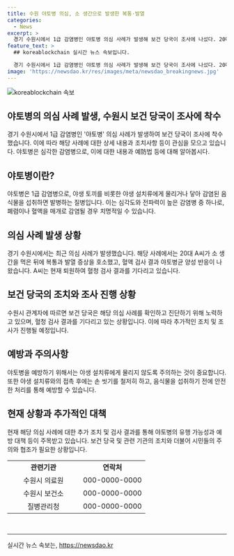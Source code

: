 ```yaml
---
title: 수원 야토병 의심, 소 생간으로 발생한 복통·발열
categories:
  - News
excerpt: >
  경기 수원시에서 1급 감염병인 야토병 의심 사례가 발생해 보건 당국이 조사에 나섰다. 20대 A씨가 소 생간을 먹은 뒤 복통과 발열 증상을 호소하며 입원했는데, 혈액 검사 결과 야토병균 양성 반응이 나왔다. 질병관리청은 확진 여부 판단을 위해 혈청 검사를 진행 중이고, A씨는 상태가 호전돼 퇴원했다. 야토병은 주로 야생 토끼와 같은 야생 설치류로부터의 감염이며 치명률이 높은 것으로 알려져 있다. 특히 폐렴이나 혈액을 매개로 감염될 경우 심각한 문제를 야기할 수 있다. (150자)
feature_text: >
  ## koreablockchain 실시간 뉴스 속보입니다.

  경기 수원시에서 1급 감염병인 야토병 의심 사례가 발생해 보건 당국이 조사에 나섰다. 20대 A씨가 소 생간을 먹은 뒤 복통과 발열 증상을 호소하며 입원했는데, 혈액 검사 결과 야토병균 양성 반응이 나왔다. 질병관리청은 확진 여부 판단을 위해 혈청 검사를 진행 중이고, A씨는 상태가 호전돼 퇴원했다. 야토병은 주로 야생 토끼와 같은 야생 설치류로부터의 감염이며 치명률이 높은 것으로 알려져 있다. 특히 폐렴이나 혈액을 매개로 감염될 경우 심각한 문제를 야기할 수 있다. (150자)
image: 'https://newsdao.kr/res/images/meta/newsdao_breakingnews.jpg'
---
```


<p><img src="https://newsdao.kr/res/images/meta/newsdao_breakingnews.jpg" alt="koreablockchain 속보" /></p>

<h2 data-ke-size="size32">야토병의 의심 사례 발생, 수원시 보건 당국이 조사에 착수</h2>

<p data-ke-size="size16">경기 수원시에서 1급 감염병인 '야토병' 의심 사례가 발생하여 보건 당국이 조사에 착수했습니다. 이에 따라 해당 사례에 대한 상세 내용과 조치사항 등이 관심을 모으고 있습니다. 야토병은 심각한 감염병으로, 이에 대한 내용과 예防법 등에 대해 알아봅시다.</p>

<h2 data-ke-size="size26">야토병이란?</h2>

<p data-ke-size="size16">야토병은 1급 감염병으로, 야생 토끼를 비롯한 야생 설치류에게 물리거나 닿아 감염된 음식물을 섭취하면 발병하는 질병입니다. 이는 심각도와 전파력이 높은 감염병 중 하나로, 폐렴이나 혈액을 매개로 감염될 경우 치명적일 수 있습니다.</p>

<h2 data-ke-size="size26">의심 사례 발생 상황</h2>

<p data-ke-size="size16">경기 수원시에서는 최근 의심 사례가 발생했습니다. 해당 사례에서는 20대 A씨가 소 생간을 먹은 뒤에 복통과 발열 증상을 호소했고, 혈액 검사 결과 야토병균 양성 반응이 나왔습니다. A씨는 현재 퇴원하여 혈청 검사 결과를 기다리고 있습니다.</p>

<h2 data-ke-size="size26">보건 당국의 조치와 조사 진행 상황</h2>

<p data-ke-size="size16">수원시 관계자에 따르면 보건 당국은 해당 의심 사례를 확인하고 진단하기 위해 노력하고 있으며, 혈청 검사 결과를 기다리고 있는 상황입니다. 이에 따라 추가적인 조치 및 조사가 진행될 예정입니다.</p>

<h2 data-ke-size="size26">예방과 주의사항</h2>

<p data-ke-size="size16">야토병을 예방하기 위해서는 야생 설치류에게 물리지 않도록 주의하는 것이 중요합니다. 또한 야생 설치류와의 접촉 후에는 손 씻기를 철저히 하고, 음식물을 섭취하기 전에 안전한 처리를 통해 예방할 수 있습니다.</p>

<h2 data-ke-size="size26">현재 상황과 추가적인 대책</h2>

<p data-ke-size="size16">현재 해당 의심 사례에 대한 추가 조치 및 검사 결과를 통해 야토병의 유행 가능성과 예방 대책 등이 주목받고 있습니다. 보건 당국 및 관련 기관의 조치와 더불어 시민들의 주의와 협조가 필요한 상황입니다.</p>

<table>
    <tbody>
        <tr>
            <td style="text-align: center; width: 150px; height: 17px;"><b>관련기관</b></td>
            <td style="text-align: center; height: 17px;"><b>연락처</b></td>
        </tr>
        <tr>
            <td style="text-align: center; width: 150px; height: 17px;">수원시 의료원</td>
            <td style="text-align: center; height: 17px;">000-0000-0000</td>
        </tr>
        <tr>
            <td style="text-align: center; width: 150px; height: 17px;">수원시 보건소</td>
            <td style="text-align: center; height: 17px;">000-0000-0000</td>
        </tr>
        <tr>
            <td style="text-align: center; width: 150px; height: 17px;">질병관리청</td>
            <td style="text-align: center; height: 17px;">000-0000-0000</td>
        </tr>
    </tbody>
</table>

<p data-ke-size="size16">&nbsp;</p>

<p><hr></p>
실시간 뉴스 속보는, <a href="https://newsdao.kr" rel="dofollow">https://newsdao.kr</a>


